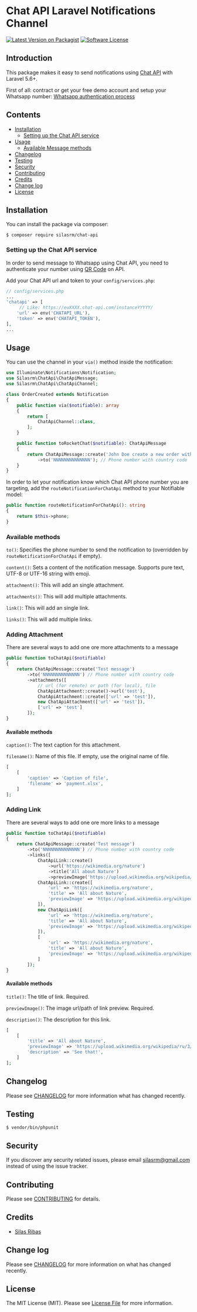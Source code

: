 # Chat API Laravel Notifications Channel

[![Latest Version on Packagist](https://img.shields.io/packagist/v/laravel-notification-channels/rocket-chat.svg?style=flat-square)](https://packagist.org/packages/laravel-notification-channels/rocket-chat)
[![Software License](https://img.shields.io/badge/license-MIT-brightgreen.svg?style=flat-square)](LICENSE.md)

## Introduction

This package makes it easy to send notifications using [Chat API](https://chat-api.com/) with Laravel 5.6+. 

First of all: contract or get your free demo account and setup your Whatsapp number: [Whatsapp authentication process](https://chat-api.com/img/whatsapp_auth_en.gif)

## Contents

- [Installation](#installation)
	- [Setting up the Chat API service](#setting-up-the-chat-api-service)
- [Usage](#usage)
	- [Available Message methods](#available-message-methods)
- [Changelog](#changelog)
- [Testing](#testing)
- [Security](#security)
- [Contributing](#contributing)
- [Credits](#credits)
- [Change log](#changelog)
- [License](#license)

## Installation

You can install the package via composer:

```shell script
$ composer require silasrm/chat-api
```

### Setting up the Chat API service

In order to send message to Whatsapp using Chat API, you need to authenticate your number using [QR Code](https://chat-api.com/en/sdk/php.html#/instance/getQRCode) on API.

Add your Chat API url and token to your `config/services.php`:

```php
// config/services.php
...
'chatapi' => [
     // Like: https://euXXXX.chat-api.com/instanceYYYYY/
    'url' => env('CHATAPI_URL'),
    'token' => env('CHATAPI_TOKEN'),
],
...
```

## Usage

You can use the channel in your `via()` method inside the notification:

```php
use Illuminate\Notifications\Notification;
use Silasrm\ChatApi\ChatApiMessage;
use Silasrm\ChatApi\ChatApiChannel;

class OrderCreated extends Notification
{
    public function via($notifiable): array
    {
        return [
            ChatApiChannel::class,
        ];
    }

    public function toRocketChat($notifiable): ChatApiMessage
    {
        return ChatApiMessage::create('John Doe create a new order with value US$ 50.0')
            ->to('NNNNNNNNNNNNNN'); // Phone number with country code
    }
}
```

In order to let your notification know which Chat API phone number you are targeting, add the `routeNotificationForChatApi` method to your Notifiable model:

```php
public function routeNotificationForChatApi(): string
{
    return $this->phone;
}
```

### Available methods

`to()`: Specifies the phone number to send the notification to (overridden by `routeNotificationForChatApi` if empty).

`content()`: Sets a content of the notification message. Supports pure text, UTF-8 or UTF-16 string with emoji.

`attachment()`: This will add an single attachment.

`attachments()`: This will add multiple attachments.

`link()`: This will add an single link.

`links()`: This will add multiple links.

### Adding Attachment

There are several ways to add one ore more attachments to a message

```php
public function toChatApi($notifiable)
{
    return ChatApiMessage::create('Test message')
        ->to('NNNNNNNNNNNNNN') // Phone number with country code
        ->attachments([
            // url (for remote) or path (for local), file
            ChatApiAttachment::create()->url('test'),
            ChatApiAttachment::create(['url' => 'test']),
            new ChatApiAttachment(['url' => 'test']),
            ['url' => 'test']
        ]);
}
```

#### Available methods

`caption()`: The text caption for this attachment.

`filename()`: Name of this file. If empty, use the original name of file.

```php
[
    [
        'caption' => 'Caption of file',
        'filename' => 'payment.xlsx',
    ]
];   
```

### Adding Link

There are several ways to add one ore more links to a message

```php
public function toChatApi($notifiable)
{
    return ChatApiMessage::create('Test message')
        ->to('NNNNNNNNNNNNNN') // Phone number with country code
        ->links([
            ChatApiLink::create()
                ->url('https://wikimedia.org/nature')
                ->title('All about Nature')
                ->previewImage('https://upload.wikimedia.org/wikipedia/ru/3/33/NatureCover2001.jpg'),
            ChatApiLink::create([
                'url' => 'https://wikimedia.org/nature',
                'title' => 'All about Nature',
                'previewImage' => 'https://upload.wikimedia.org/wikipedia/ru/3/33/NatureCover2001.jpg',
            ]),
            new ChatApiLink([
                'url' => 'https://wikimedia.org/nature',
                'title' => 'All about Nature',
                'previewImage' => 'https://upload.wikimedia.org/wikipedia/ru/3/33/NatureCover2001.jpg',
            ]),
            [
                'url' => 'https://wikimedia.org/nature',
                'title' => 'All about Nature',
                'previewImage' => 'https://upload.wikimedia.org/wikipedia/ru/3/33/NatureCover2001.jpg',
            ]
        ]);
}
```

#### Available methods

`title()`: The title of link. Required.

`previewImage()`: The image url/path of link preview. Required.

`description()`: The description for this link.

```php
[
    [
        'title' => 'All about Nature',
        'previewImage' => 'https://upload.wikimedia.org/wikipedia/ru/3/33/NatureCover2001.jpg',
        'description' => 'See that!',
    ]
];   
```

## Changelog

Please see [CHANGELOG](CHANGELOG.md) for more information what has changed recently.

## Testing

```shell script
$ vendor/bin/phpunit
```

## Security

If you discover any security related issues, please email silasrm@gmail.com instead of using the issue tracker.

## Contributing

Please see [CONTRIBUTING](CONTRIBUTING.md) for details.

## Credits

- [Silas Ribas]

## Change log

Please see [CHANGELOG](CHANGELOG.md) for more information on what has changed recently.

## License

The MIT License (MIT). Please see [License File](LICENSE.md) for more information.

[Silas Ribas]: http://silasribas.com.br
